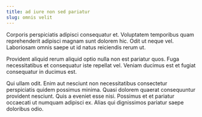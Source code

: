 ```yaml
---
title: ad iure non sed pariatur
slug: omnis velit
---
```


Corporis perspiciatis adipisci consequatur et. Voluptatem temporibus quam reprehenderit adipisci magnam sunt dolorem hic. Odit ut neque vel. Laboriosam omnis saepe ut id natus reiciendis rerum ut.

Provident aliquid rerum aliquid optio nulla non est pariatur quos. Fuga necessitatibus et consequatur iste repellat vel. Veniam ducimus est et fugiat consequatur in ducimus est.

Qui ullam odit. Enim aut nesciunt non necessitatibus consectetur perspiciatis quidem possimus minima. Quasi dolorem quaerat consequuntur provident nesciunt. Quis a eveniet esse nisi. Possimus et et pariatur occaecati ut numquam adipisci ex. Alias qui dignissimos pariatur saepe doloribus odio.
